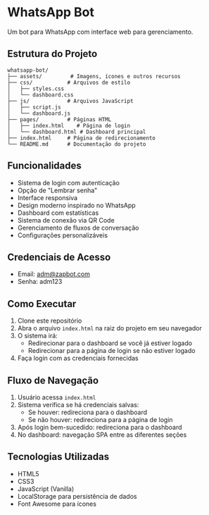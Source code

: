 # WhatsApp Bot

Um bot para WhatsApp com interface web para gerenciamento.

## Estrutura do Projeto

```
whatsapp-bot/
├── assets/         # Imagens, ícones e outros recursos
├── css/           # Arquivos de estilo
│   ├── styles.css
│   └── dashboard.css
├── js/            # Arquivos JavaScript
│   ├── script.js
│   └── dashboard.js
├── pages/         # Páginas HTML
│   ├── index.html    # Página de login
│   └── dashboard.html # Dashboard principal
├── index.html     # Página de redirecionamento
└── README.md      # Documentação do projeto
```

## Funcionalidades

- Sistema de login com autenticação
- Opção de "Lembrar senha"
- Interface responsiva
- Design moderno inspirado no WhatsApp
- Dashboard com estatísticas
- Sistema de conexão via QR Code
- Gerenciamento de fluxos de conversação
- Configurações personalizáveis

## Credenciais de Acesso

- Email: adm@zapbot.com
- Senha: adm123

## Como Executar

1. Clone este repositório
2. Abra o arquivo `index.html` na raiz do projeto em seu navegador
3. O sistema irá:
   - Redirecionar para o dashboard se você já estiver logado
   - Redirecionar para a página de login se não estiver logado
4. Faça login com as credenciais fornecidas

## Fluxo de Navegação

1. Usuário acessa `index.html`
2. Sistema verifica se há credenciais salvas:
   - Se houver: redireciona para o dashboard
   - Se não houver: redireciona para a página de login
3. Após login bem-sucedido: redireciona para o dashboard
4. No dashboard: navegação SPA entre as diferentes seções

## Tecnologias Utilizadas

- HTML5
- CSS3
- JavaScript (Vanilla)
- LocalStorage para persistência de dados
- Font Awesome para ícones 